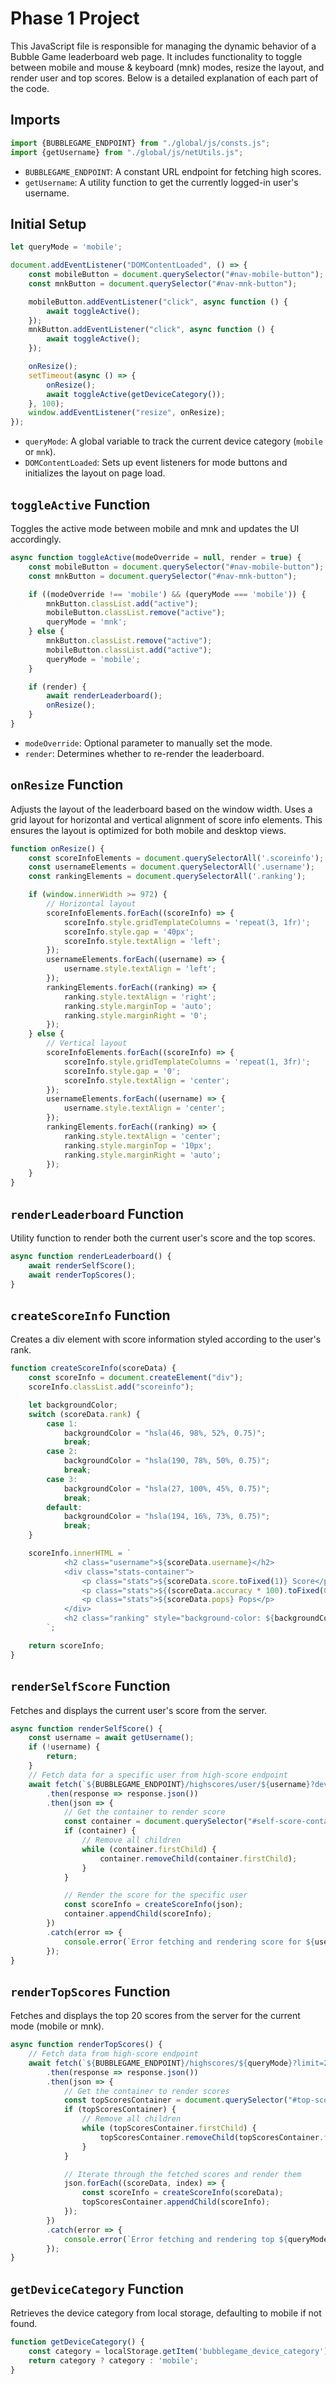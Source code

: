 # Phase 1 Project

This JavaScript file is responsible for managing the dynamic behavior of a Bubble Game leaderboard web page. It includes
functionality to toggle between mobile and mouse & keyboard (mnk) modes, resize the layout, and render user and top
scores. Below is a detailed explanation of each part of the code.

## Imports

```js
import {BUBBLEGAME_ENDPOINT} from "./global/js/consts.js";
import {getUsername} from "./global/js/netUtils.js";
```

- `BUBBLEGAME_ENDPOINT`: A constant URL endpoint for fetching high scores.
- `getUsername`: A utility function to get the currently logged-in user's username.

## Initial Setup

```js
let queryMode = 'mobile';

document.addEventListener("DOMContentLoaded", () => {
    const mobileButton = document.querySelector("#nav-mobile-button");
    const mnkButton = document.querySelector("#nav-mnk-button");

    mobileButton.addEventListener("click", async function () {
        await toggleActive();
    });
    mnkButton.addEventListener("click", async function () {
        await toggleActive();
    });

    onResize();
    setTimeout(async () => {
        onResize();
        await toggleActive(getDeviceCategory());
    }, 100);
    window.addEventListener("resize", onResize);
});
```

- `queryMode`: A global variable to track the current device category (`mobile` or `mnk`).
- `DOMContentLoaded`: Sets up event listeners for mode buttons and initializes the layout on page load.

## `toggleActive` Function

Toggles the active mode between mobile and mnk and updates the UI accordingly.

```js
async function toggleActive(modeOverride = null, render = true) {
    const mobileButton = document.querySelector("#nav-mobile-button");
    const mnkButton = document.querySelector("#nav-mnk-button");

    if ((modeOverride !== 'mobile') && (queryMode === 'mobile')) {
        mnkButton.classList.add("active");
        mobileButton.classList.remove("active");
        queryMode = 'mnk';
    } else {
        mnkButton.classList.remove("active");
        mobileButton.classList.add("active");
        queryMode = 'mobile';
    }

    if (render) {
        await renderLeaderboard();
        onResize();
    }
}
```

- `modeOverride`: Optional parameter to manually set the mode.
- `render`: Determines whether to re-render the leaderboard.

## `onResize` Function

Adjusts the layout of the leaderboard based on the window width. Uses a grid layout for horizontal and vertical
alignment of score info elements. This ensures the layout is optimized for both mobile and desktop views.

```js
function onResize() {
    const scoreInfoElements = document.querySelectorAll('.scoreinfo');
    const usernameElements = document.querySelectorAll('.username');
    const rankingElements = document.querySelectorAll('.ranking');

    if (window.innerWidth >= 972) {
        // Horizontal layout
        scoreInfoElements.forEach((scoreInfo) => {
            scoreInfo.style.gridTemplateColumns = 'repeat(3, 1fr)';
            scoreInfo.style.gap = '40px';
            scoreInfo.style.textAlign = 'left';
        });
        usernameElements.forEach((username) => {
            username.style.textAlign = 'left';
        });
        rankingElements.forEach((ranking) => {
            ranking.style.textAlign = 'right';
            ranking.style.marginTop = 'auto';
            ranking.style.marginRight = '0';
        });
    } else {
        // Vertical layout
        scoreInfoElements.forEach((scoreInfo) => {
            scoreInfo.style.gridTemplateColumns = 'repeat(1, 3fr)';
            scoreInfo.style.gap = '0';
            scoreInfo.style.textAlign = 'center';
        });
        usernameElements.forEach((username) => {
            username.style.textAlign = 'center';
        });
        rankingElements.forEach((ranking) => {
            ranking.style.textAlign = 'center';
            ranking.style.marginTop = '10px';
            ranking.style.marginRight = 'auto';
        });
    }
}
```

## `renderLeaderboard` Function

Utility function to render both the current user's score and the top scores.

```js
async function renderLeaderboard() {
    await renderSelfScore();
    await renderTopScores();
}
```

## `createScoreInfo` Function

Creates a div element with score information styled according to the user's rank.

```js
function createScoreInfo(scoreData) {
    const scoreInfo = document.createElement("div");
    scoreInfo.classList.add("scoreinfo");

    let backgroundColor;
    switch (scoreData.rank) {
        case 1:
            backgroundColor = "hsla(46, 98%, 52%, 0.75)";
            break;
        case 2:
            backgroundColor = "hsla(190, 78%, 50%, 0.75)";
            break;
        case 3:
            backgroundColor = "hsla(27, 100%, 45%, 0.75)";
            break;
        default:
            backgroundColor = "hsla(194, 16%, 73%, 0.75)";
            break;
    }

    scoreInfo.innerHTML = `
            <h2 class="username">${scoreData.username}</h2>
            <div class="stats-container">
                <p class="stats">${scoreData.score.toFixed(1)} Score</p>
                <p class="stats">${(scoreData.accuracy * 100).toFixed(0)}% Accuracy</p>
                <p class="stats">${scoreData.pops} Pops</p>
            </div>
            <h2 class="ranking" style="background-color: ${backgroundColor};">Rank ${scoreData.rank}</h2>
        `;

    return scoreInfo;
}
```

## `renderSelfScore` Function

Fetches and displays the current user's score from the server.

```js
async function renderSelfScore() {
    const username = await getUsername();
    if (!username) {
        return;
    }
    // Fetch data for a specific user from high-score endpoint
    await fetch(`${BUBBLEGAME_ENDPOINT}/highscores/user/${username}?device_category=${queryMode}`)
        .then(response => response.json())
        .then(json => {
            // Get the container to render score
            const container = document.querySelector("#self-score-container");
            if (container) {
                // Remove all children
                while (container.firstChild) {
                    container.removeChild(container.firstChild);
                }
            }

            // Render the score for the specific user
            const scoreInfo = createScoreInfo(json);
            container.appendChild(scoreInfo);
        })
        .catch(error => {
            console.error(`Error fetching and rendering score for ${username}:`, error);
        });
}
```

## `renderTopScores` Function

Fetches and displays the top 20 scores from the server for the current mode (mobile or mnk).

```js
async function renderTopScores() {
    // Fetch data from high-score endpoint
    await fetch(`${BUBBLEGAME_ENDPOINT}/highscores/${queryMode}?limit=20`)
        .then(response => response.json())
        .then(json => {
            // Get the container to render scores
            const topScoresContainer = document.querySelector("#top-scores-container");
            if (topScoresContainer) {
                // Remove all children
                while (topScoresContainer.firstChild) {
                    topScoresContainer.removeChild(topScoresContainer.firstChild);
                }
            }

            // Iterate through the fetched scores and render them
            json.forEach((scoreData, index) => {
                const scoreInfo = createScoreInfo(scoreData);
                topScoresContainer.appendChild(scoreInfo);
            });
        })
        .catch(error => {
            console.error(`Error fetching and rendering top ${queryMode} scores:`, error);
        });
}
```

## `getDeviceCategory` Function

Retrieves the device category from local storage, defaulting to mobile if not found.

```js
function getDeviceCategory() {
    const category = localStorage.getItem('bubblegame_device_category');
    return category ? category : 'mobile';
}
```